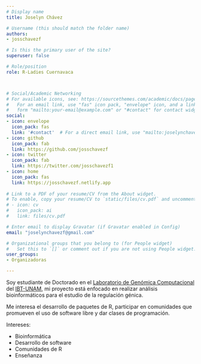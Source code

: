 ```yaml
---
# Display name
title: Joselyn Chávez

# Username (this should match the folder name)
authors:
- josschavezf

# Is this the primary user of the site?
superuser: false

# Role/position
role: R-Ladies Cuernavaca



# Social/Academic Networking
# For available icons, see: https://sourcethemes.com/academic/docs/page-builder/#icons
#   For an email link, use "fas" icon pack, "envelope" icon, and a link in the
#   form "mailto:your-email@example.com" or "#contact" for contact widget.
social:
- icon: envelope
  icon_pack: fas
  link: '#contact'  # For a direct email link, use "mailto:joselynchavezf@gmail.com".
- icon: github
  icon_pack: fab
  link: https://github.com/josschavezf
- icon: twitter
  icon_pack: fab
  link: https://twitter.com/josschavezf1
- icon: home
  icon_pack: fas
  link: https://josschavezf.netlify.app
  
# Link to a PDF of your resume/CV from the About widget.
# To enable, copy your resume/CV to `static/files/cv.pdf` and uncomment the lines below.
# - icon: cv
#   icon_pack: ai
#   link: files/cv.pdf

# Enter email to display Gravatar (if Gravatar enabled in Config)
email: "joselynchavezf@gmail.com"

# Organizational groups that you belong to (for People widget)
#   Set this to `[]` or comment out if you are not using People widget.
user_groups:
- Organizadoras

---
```


Soy estudiante de Doctorado en el [Laboratorio de Genómica Computacional](https://biocomputo.ibt.unam.mx) del  [IBT-UNAM](https://www.ibt.unam.mx), mi proyecto está enfocado en realizar análisis bioinformáticos para el estudio de la regulación génica. 

Me interesa el desarrollo de paquetes de R, participar en comunidades que promueven el uso de software libre y dar clases de programación.

Intereses:
- Bioinformática
- Desarrollo de software
- Comunidades de R
- Enseñanza
